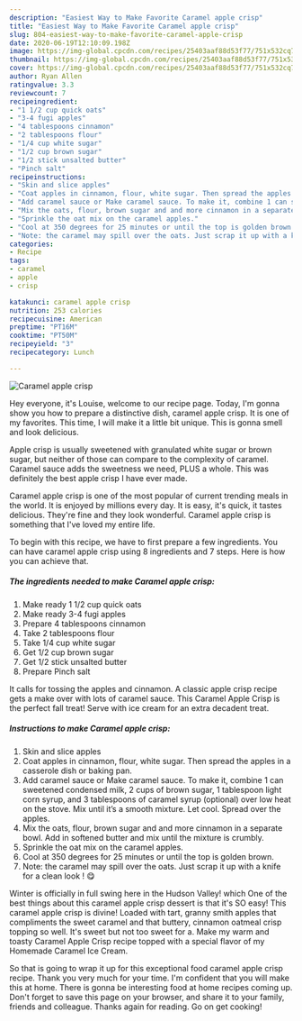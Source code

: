 ```yaml
---
description: "Easiest Way to Make Favorite Caramel apple crisp"
title: "Easiest Way to Make Favorite Caramel apple crisp"
slug: 804-easiest-way-to-make-favorite-caramel-apple-crisp
date: 2020-06-19T12:10:09.198Z
image: https://img-global.cpcdn.com/recipes/25403aaf88d53f77/751x532cq70/caramel-apple-crisp-recipe-main-photo.jpg
thumbnail: https://img-global.cpcdn.com/recipes/25403aaf88d53f77/751x532cq70/caramel-apple-crisp-recipe-main-photo.jpg
cover: https://img-global.cpcdn.com/recipes/25403aaf88d53f77/751x532cq70/caramel-apple-crisp-recipe-main-photo.jpg
author: Ryan Allen
ratingvalue: 3.3
reviewcount: 7
recipeingredient:
- "1 1/2 cup quick oats"
- "3-4 fugi apples"
- "4 tablespoons cinnamon"
- "2 tablespoons flour"
- "1/4 cup white sugar"
- "1/2 cup brown sugar"
- "1/2 stick unsalted butter"
- "Pinch salt"
recipeinstructions:
- "Skin and slice apples"
- "Coat apples in cinnamon, flour, white sugar. Then spread the apples in a casserole dish or baking pan."
- "Add caramel sauce or Make caramel sauce. To make it, combine 1 can sweetened condensed milk, 2 cups of brown sugar, 1 tablespoon light corn syrup, and 3 tablespoons of caramel syrup (optional) over low heat on the stove. Mix until it’s a smooth mixture. Let cool. Spread over the apples."
- "Mix the oats, flour, brown sugar and and more cinnamon in a separate bowl. Add in softened butter and mix until the mixture is crumbly."
- "Sprinkle the oat mix on the caramel apples."
- "Cool at 350 degrees for 25 minutes or until the top is golden brown."
- "Note: the caramel may spill over the oats. Just scrap it up with a knife for a clean look ! 😋"
categories:
- Recipe
tags:
- caramel
- apple
- crisp

katakunci: caramel apple crisp 
nutrition: 253 calories
recipecuisine: American
preptime: "PT16M"
cooktime: "PT50M"
recipeyield: "3"
recipecategory: Lunch

---
```



![Caramel apple crisp](https://img-global.cpcdn.com/recipes/25403aaf88d53f77/751x532cq70/caramel-apple-crisp-recipe-main-photo.jpg)

Hey everyone, it's Louise, welcome to our recipe page. Today, I'm gonna show you how to prepare a distinctive dish, caramel apple crisp. It is one of my favorites. This time, I will make it a little bit unique. This is gonna smell and look delicious.

Apple crisp is usually sweetened with granulated white sugar or brown sugar, but neither of those can compare to the complexity of caramel. Caramel sauce adds the sweetness we need, PLUS a whole. This was definitely the best apple crisp I have ever made.

Caramel apple crisp is one of the most popular of current trending meals in the world. It is enjoyed by millions every day. It is easy, it's quick, it tastes delicious. They're fine and they look wonderful. Caramel apple crisp is something that I've loved my entire life.


To begin with this recipe, we have to first prepare a few ingredients. You can have caramel apple crisp using 8 ingredients and 7 steps. Here is how you can achieve that.

<!--inarticleads1-->

##### The ingredients needed to make Caramel apple crisp:

1. Make ready 1 1/2 cup quick oats
1. Make ready 3-4 fugi apples
1. Prepare 4 tablespoons cinnamon
1. Take 2 tablespoons flour
1. Take 1/4 cup white sugar
1. Get 1/2 cup brown sugar
1. Get 1/2 stick unsalted butter
1. Prepare Pinch salt


It calls for tossing the apples and cinnamon. A classic apple crisp recipe gets a make over with lots of caramel sauce. This Caramel Apple Crisp is the perfect fall treat! Serve with ice cream for an extra decadent treat. 

<!--inarticleads2-->

##### Instructions to make Caramel apple crisp:

1. Skin and slice apples
1. Coat apples in cinnamon, flour, white sugar. Then spread the apples in a casserole dish or baking pan.
1. Add caramel sauce or Make caramel sauce. To make it, combine 1 can sweetened condensed milk, 2 cups of brown sugar, 1 tablespoon light corn syrup, and 3 tablespoons of caramel syrup (optional) over low heat on the stove. Mix until it’s a smooth mixture. Let cool. Spread over the apples.
1. Mix the oats, flour, brown sugar and and more cinnamon in a separate bowl. Add in softened butter and mix until the mixture is crumbly.
1. Sprinkle the oat mix on the caramel apples.
1. Cool at 350 degrees for 25 minutes or until the top is golden brown.
1. Note: the caramel may spill over the oats. Just scrap it up with a knife for a clean look ! 😋


Winter is officially in full swing here in the Hudson Valley! which One of the best things about this caramel apple crisp dessert is that it&#39;s SO easy! This caramel apple crisp is divine! Loaded with tart, granny smith apples that compliments the sweet caramel and that buttery, cinnamon oatmeal crisp topping so well. It&#39;s sweet but not too sweet for a. Make my warm and toasty Caramel Apple Crisp recipe topped with a special flavor of my Homemade Caramel Ice Cream. 

So that is going to wrap it up for this exceptional food caramel apple crisp recipe. Thank you very much for your time. I'm confident that you will make this at home. There is gonna be interesting food at home recipes coming up. Don't forget to save this page on your browser, and share it to your family, friends and colleague. Thanks again for reading. Go on get cooking!
